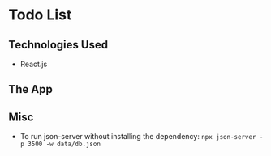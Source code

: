 # Todo List

## Technologies Used

- React.js

## The App

## Misc

- To run json-server without installing the dependency:
  `npx json-server -p 3500 -w data/db.json`
